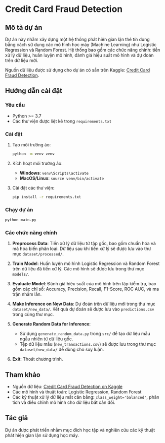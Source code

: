 # Credit Card Fraud Detection

## Mô tả dự án
Dự án này nhằm xây dựng một hệ thống phát hiện gian lận thẻ tín dụng bằng cách sử dụng các mô hình học máy (Machine Learning) như Logistic Regression và Random Forest. Hệ thống bao gồm các chức năng chính: tiền xử lý dữ liệu, huấn luyện mô hình, đánh giá hiệu suất mô hình và dự đoán trên dữ liệu mới.

Nguồn dữ liệu được sử dụng cho dự án có sẵn trên Kaggle: [Credit Card Fraud Detection](https://www.kaggle.com/datasets/bhadramohit/credit-card-fraud-detection).

## Hướng dẫn cài đặt

### Yêu cầu
- Python >= 3.7
- Các thư viện được liệt kê trong `requirements.txt`

### Cài đặt
1. Tạo môi trường ảo:
   ```bash
   python -m venv venv
   ```
2. Kích hoạt môi trường ảo:
   - **Windows**: `venv\Scripts\activate`
   - **MacOS/Linux**: `source venv/bin/activate`

3. Cài đặt các thư viện:
   ```bash
   pip install -r requirements.txt
   ```

### Chạy dự án
```bash
python main.py
```

### Các chức năng chính
1. **Preprocess Data**: Tiền xử lý dữ liệu từ tập gốc, bao gồm chuẩn hóa và mã hóa biến phân loại. Dữ liệu sau khi tiền xử lý sẽ được lưu vào thư mục `dataset/processed/`.

2. **Train Model**: Huấn luyện mô hình Logistic Regression và Random Forest trên dữ liệu đã tiền xử lý. Các mô hình sẽ được lưu trong thư mục `models/`.

3. **Evaluate Model**: Đánh giá hiệu suất của mô hình trên tập kiểm tra, bao gồm các chỉ số: Accuracy, Precision, Recall, F1-Score, ROC AUC, và ma trận nhầm lẫn.

4. **Make Inference on New Data**: Dự đoán trên dữ liệu mới trong thư mục `dataset/new_data/`. Kết quả dự đoán sẽ được lưu vào `predictions.csv` trong cùng thư mục.

5. **Generate Random Data for Inference**: 
   - Sử dụng `generate_random_data.py` trong `src/` để tạo dữ liệu mẫu ngẫu nhiên từ dữ liệu gốc.
   - Tệp dữ liệu mẫu (`new_transactions.csv`) sẽ được lưu trong thư mục `dataset/new_data/` để dùng cho suy luận.

6. **Exit**: Thoát chương trình.

## Tham khảo
- Nguồn dữ liệu: [Credit Card Fraud Detection on Kaggle](https://www.kaggle.com/datasets/bhadramohit/credit-card-fraud-detection)
- Các mô hình và thuật toán: Logistic Regression, Random Forest
- Các kỹ thuật xử lý dữ liệu mất cân bằng: `class_weight='balanced'`, phân tích và điều chỉnh mô hình cho dữ liệu bất cân đối.

## Tác giả
Dự án được phát triển nhằm mục đích học tập và nghiên cứu các kỹ thuật phát hiện gian lận sử dụng học máy.